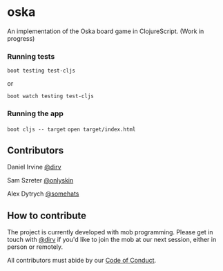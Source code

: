 # oska

An implementation of the Oska board game in ClojureScript. (Work in progress)

### Running tests

`boot testing test-cljs`

or

`boot watch testing test-cljs`

### Running the app

`boot cljs -- target`
`open target/index.html`

## Contributors

Daniel Irvine [@dirv](https://github.com/dirv)

Sam Szreter [@onlyskin](https://github.com/onlyskin)

Alex Dytrych [@somehats](https://github.com/somehats)

## How to contribute

The project is currently developed with mob programming. Please get in touch with [@dirv](https://github.com/dirv) if you'd like to join the mob at our next session, either in person or remotely.

All contributors must abide by our [Code of Conduct](http://queer-code.org/coc.html).
